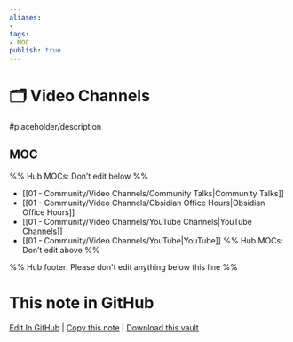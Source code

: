```yaml
---
aliases:
- 
tags:
- MOC
publish: true
---
```


# 🗂️ Video Channels

#placeholder/description 

## MOC

%% Hub MOCs: Don’t edit below  %%
-  [[01 - Community/Video Channels/Community Talks|Community Talks]]
-  [[01 - Community/Video Channels/Obsidian Office Hours|Obsidian Office Hours]]
-  [[01 - Community/Video Channels/YouTube Channels|YouTube Channels]]
-  [[01 - Community/Video Channels/YouTube|YouTube]]
%% Hub MOCs: Don’t edit above  %%

%% Hub footer: Please don't edit anything below this line %%

# This note in GitHub

<span class="git-footer">[Edit In GitHub](https://github.dev/obsidian-community/obsidian-hub/blob/main/01%20-%20Community/Video%20Channels/%F0%9F%97%82%EF%B8%8F%20Video%20Channels.md "git-hub-edit-note") | [Copy this note](https://raw.githubusercontent.com/obsidian-community/obsidian-hub/main/01%20-%20Community/Video%20Channels/%F0%9F%97%82%EF%B8%8F%20Video%20Channels.md "git-hub-copy-note") | [Download this vault](https://github.com/obsidian-community/obsidian-hub/archive/refs/heads/main.zip "git-hub-download-vault") </span>